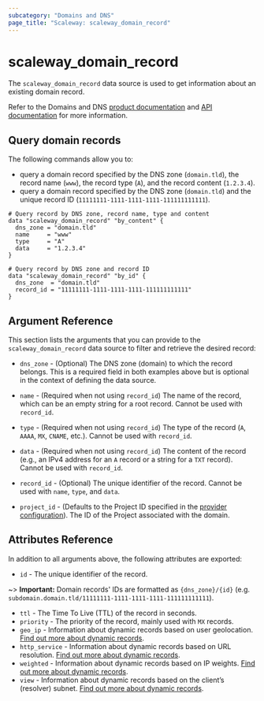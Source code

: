 ```yaml
---
subcategory: "Domains and DNS"
page_title: "Scaleway: scaleway_domain_record"
---
```


# scaleway_domain_record

The `scaleway_domain_record` data source is used to get information about an existing domain record.

Refer to the Domains and DNS [product documentation](https://www.scaleway.com/en/docs/network/domains-and-dns/) and [API documentation](https://www.scaleway.com/en/developers/api/domains-and-dns/) for more information.


## Query domain records

The following commands allow you to:

- query a domain record specified by the DNS zone (`domain.tld`), the record name (`www`), the record type (`A`), and the record content (`1.2.3.4`).
- query a domain record specified by the DNS zone (`domain.tld`) and the unique record ID (`11111111-1111-1111-1111-111111111111`).

```hcl
# Query record by DNS zone, record name, type and content
data "scaleway_domain_record" "by_content" {
  dns_zone = "domain.tld"
  name     = "www"
  type     = "A"
  data     = "1.2.3.4"
}

# Query record by DNS zone and record ID
data "scaleway_domain_record" "by_id" {
  dns_zone  = "domain.tld"
  record_id = "11111111-1111-1111-1111-111111111111"
}
```

## Argument Reference

This section lists the arguments that you can provide to the `scaleway_domain_record` data source to filter and retrieve the desired record:

- `dns_zone` - (Optional) The DNS zone (domain) to which the record belongs. This is a required field in both examples above but is optional in the context of defining the data source.

- `name` - (Required when not using `record_id`) The name of the record, which can be an empty string for a root record. Cannot be used with `record_id`.

- `type` - (Required when not using `record_id`) The type of the record (`A`, `AAAA`, `MX`, `CNAME`, etc.). Cannot be used with `record_id`.

- `data` - (Required when not using `record_id`) The content of the record (e.g., an IPv4 address for an `A` record or a string for a `TXT` record). Cannot be used with `record_id`.

- `record_id` - (Optional) The unique identifier of the record. Cannot be used with `name`, `type`, and `data`.

- `project_id` - (Defaults to the Project ID specified in the [provider configuration](../index.md#project_id)). The ID of the Project associated with the domain.

## Attributes Reference

In addition to all arguments above, the following attributes are exported:

- `id` - The unique identifier of the record.

~> **Important:** Domain records' IDs are formatted as `{dns_zone}/{id}` (e.g. `subdomain.domain.tld/11111111-1111-1111-1111-111111111111`).

- `ttl` - The Time To Live (TTL) of the record in seconds.
- `priority` - The priority of the record, mainly used with `MX` records.
- `geo_ip` - Information about dynamic records based on user geolocation. [Find out more about dynamic records](../resources/domain_record.md#dynamic-records).
- `http_service` - Information about dynamic records based on URL resolution. [Find out more about dynamic records](../resources/domain_record.md#dynamic-records).
- `weighted` - Information about dynamic records based on IP weights. [Find out more about dynamic records](../resources/domain_record.md#dynamic-records).
- `view` - Information about dynamic records based on the client’s (resolver) subnet. [Find out more about dynamic records](../resources/domain_record.md#dynamic-records).
